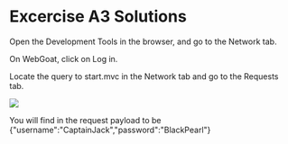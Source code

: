 # Excercise A3 Solutions

Open the Development Tools in the browser, and go to the Network tab.

On WebGoat, click on Log in.

Locate the query to start.mvc in the Network tab and go to the Requests tab.

![](https://tonikerttula.files.wordpress.com/2021/11/image-73.png?w=1024)

You will find in the request payload to be {"username":"CaptainJack","password":"BlackPearl"}


